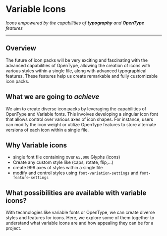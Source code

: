 # Variable Icons

*Icons empowered by the capabilities of **typography** and **OpenType** features*

---

## Overview
The future of icon packs will be very exciting and fascinating with the advanced capabilities of OpenType, allowing the creation of icons with various styles within a single file, along with advanced typographical features. These features help us create remarkable and fully customizable icon packs.

## What we are going to *achieve*

We aim to create diverse icon packs by leveraging the capabilities of OpenType and Variable fonts. This involves developing a singular icon font that allows control over various axes of icon shapes. For instance, users can modify the icon weight or utilize OpenType features to store alternate versions of each icon within a single file.

## Why Variable icons

- single font file containing over `65,000` Glyphs (icons)
- Create any custom style like (caps, rotate, flip,...)
- create 999 axes of styles within a single file
- modify and control styles using `font-variation-settings` and `font-feature-settings`

## What possibilities are available with variable icons?


With technologies like variable fonts or OpenType, we can create diverse styles and features for icons. Here, we explore some of them together to understand what variable icons are and how appealing they can be for a project.